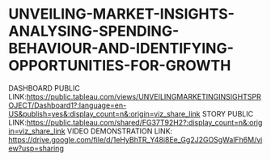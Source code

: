 # UNVEILING-MARKET-INSIGHTS-ANALYSING-SPENDING-BEHAVIOUR-AND-IDENTIFYING-OPPORTUNITIES-FOR-GROWTH


DASHBOARD PUBLIC LINK:https://public.tableau.com/views/UNVEILINGMARKETINGINSIGHTSPROJECT/Dashboard1?:language=en-US&publish=yes&:display_count=n&:origin=viz_share_link
STORY PUBLIC LINK:https://public.tableau.com/shared/FG37T92H2?:display_count=n&:origin=viz_share_link
VIDEO DEMONSTRATION LINK: https://drive.google.com/file/d/1eHyBhTR_Y48i8Ee_Gg2J2GOSgWalFh6M/view?usp=sharing

